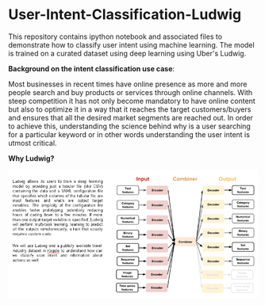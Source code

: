 # User-Intent-Classification-Ludwig
This repository contains ipython notebook and associated files to demonstrate how to classify user intent using machine learning. The model is trained on a curated dataset using deep learning using Uber's Ludwig.

<b>Background on the intent classification use case</b>:

Most businesses in recent times have online presence as more and more people search and buy products  or services through  online  channels.  With  steep  competition  it has  not only  become
mandatory to  have  online  content but also to  optimize  it in  a way that it reaches the target customers/buyers and ensures that all the desired market segments are reached out.
In order to achieve this, understanding the science behind why is a user searching for a particular keyword or in other words understanding the user intent is utmost critical.

<b> Why Ludwig? </b>

![alt text](https://github.com/waghsac/User-Intent-Classification-Ludwig/blob/master/03.PNG)





